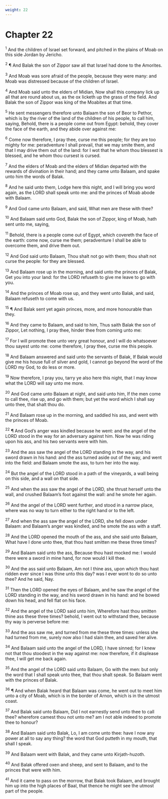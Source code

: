 ```yaml
---
weight: 22
---
```


# Chapter 22

<sup>1</sup> And the children of Israel set forward, and pitched in the plains of Moab on this side Jordan by Jericho. 

<sup>2</sup> ¶ And Balak the son of Zippor saw all that Israel had done to the Amorites. 

<sup>3</sup> And Moab was sore afraid of the people, because they were many: and Moab was distressed because of the children of Israel. 

<sup>4</sup> And Moab said unto the elders of Midian, Now shall this company lick up all that are round about us, as the ox licketh up the grass of the field. And Balak the son of Zippor was king of the Moabites at that time. 

<sup>5</sup> He sent messengers therefore unto Balaam the son of Beor to Pethor, which is by the river of the land of the children of his people, to call him, saying, Behold, there is a people come out from Egypt: behold, they cover the face of the earth, and they abide over against me: 

<sup>6</sup> Come now therefore, I pray thee, curse me this people; for they are too mighty for me: peradventure I shall prevail, that we may smite them, and that I may drive them out of the land: for I wot that he whom thou blessest is blessed, and he whom thou cursest is cursed. 

<sup>7</sup> And the elders of Moab and the elders of Midian departed with the rewards of divination in their hand; and they came unto Balaam, and spake unto him the words of Balak. 

<sup>8</sup> And he said unto them, Lodge here this night, and I will bring you word again, as the LORD shall speak unto me: and the princes of Moab abode with Balaam. 

<sup>9</sup> And God came unto Balaam, and said, What men are these with thee? 

<sup>10</sup> And Balaam said unto God, Balak the son of Zippor, king of Moab, hath sent unto me, saying, 

<sup>11</sup> Behold, there is a people come out of Egypt, which covereth the face of the earth: come now, curse me them; peradventure I shall be able to overcome them, and drive them out. 

<sup>12</sup> And God said unto Balaam, Thou shalt not go with them; thou shalt not curse the people: for they are blessed. 

<sup>13</sup> And Balaam rose up in the morning, and said unto the princes of Balak, Get you into your land: for the LORD refuseth to give me leave to go with you. 

<sup>14</sup> And the princes of Moab rose up, and they went unto Balak, and said, Balaam refuseth to come with us. 

<sup>15</sup> ¶ And Balak sent yet again princes, more, and more honourable than they. 

<sup>16</sup> And they came to Balaam, and said to him, Thus saith Balak the son of Zippor, Let nothing, I pray thee, hinder thee from coming unto me: 

<sup>17</sup> For I will promote thee unto very great honour, and I will do whatsoever thou sayest unto me: come therefore, I pray thee, curse me this people. 

<sup>18</sup> And Balaam answered and said unto the servants of Balak, If Balak would give me his house full of silver and gold, I cannot go beyond the word of the LORD my God, to do less or more. 

<sup>19</sup> Now therefore, I pray you, tarry ye also here this night, that I may know what the LORD will say unto me more. 

<sup>20</sup> And God came unto Balaam at night, and said unto him, If the men come to call thee, rise up, and go with them; but yet the word which I shall say unto thee, that shalt thou do. 

<sup>21</sup> And Balaam rose up in the morning, and saddled his ass, and went with the princes of Moab. 

<sup>22</sup> ¶ And God’s anger was kindled because he went: and the angel of the LORD stood in the way for an adversary against him. Now he was riding upon his ass, and his two servants were with him. 

<sup>23</sup> And the ass saw the angel of the LORD standing in the way, and his sword drawn in his hand: and the ass turned aside out of the way, and went into the field: and Balaam smote the ass, to turn her into the way. 

<sup>24</sup> But the angel of the LORD stood in a path of the vineyards, a wall being on this side, and a wall on that side. 

<sup>25</sup> And when the ass saw the angel of the LORD, she thrust herself unto the wall, and crushed Balaam’s foot against the wall: and he smote her again. 

<sup>26</sup> And the angel of the LORD went further, and stood in a narrow place, where was no way to turn either to the right hand or to the left. 

<sup>27</sup> And when the ass saw the angel of the LORD, she fell down under Balaam: and Balaam’s anger was kindled, and he smote the ass with a staff. 

<sup>28</sup> And the LORD opened the mouth of the ass, and she said unto Balaam, What have I done unto thee, that thou hast smitten me these three times? 

<sup>29</sup> And Balaam said unto the ass, Because thou hast mocked me: I would there were a sword in mine hand, for now would I kill thee. 

<sup>30</sup> And the ass said unto Balaam, Am not I thine ass, upon which thou hast ridden ever since I was thine unto this day? was I ever wont to do so unto thee? And he said, Nay. 

<sup>31</sup> Then the LORD opened the eyes of Balaam, and he saw the angel of the LORD standing in the way, and his sword drawn in his hand: and he bowed down his head, and fell flat on his face. 

<sup>32</sup> And the angel of the LORD said unto him, Wherefore hast thou smitten thine ass these three times? behold, I went out to withstand thee, because thy way is perverse before me: 

<sup>33</sup> And the ass saw me, and turned from me these three times: unless she had turned from me, surely now also I had slain thee, and saved her alive. 

<sup>34</sup> And Balaam said unto the angel of the LORD, I have sinned; for I knew not that thou stoodest in the way against me: now therefore, if it displease thee, I will get me back again. 

<sup>35</sup> And the angel of the LORD said unto Balaam, Go with the men: but only the word that I shall speak unto thee, that thou shalt speak. So Balaam went with the princes of Balak. 

<sup>36</sup> ¶ And when Balak heard that Balaam was come, he went out to meet him unto a city of Moab, which is in the border of Arnon, which is in the utmost coast. 

<sup>37</sup> And Balak said unto Balaam, Did I not earnestly send unto thee to call thee? wherefore camest thou not unto me? am I not able indeed to promote thee to honour? 

<sup>38</sup> And Balaam said unto Balak, Lo, I am come unto thee: have I now any power at all to say any thing? the word that God putteth in my mouth, that shall I speak. 

<sup>39</sup> And Balaam went with Balak, and they came unto Kirjath-huzoth. 

<sup>40</sup> And Balak offered oxen and sheep, and sent to Balaam, and to the princes that were with him. 

<sup>41</sup> And it came to pass on the morrow, that Balak took Balaam, and brought him up into the high places of Baal, that thence he might see the utmost part of the people. 


